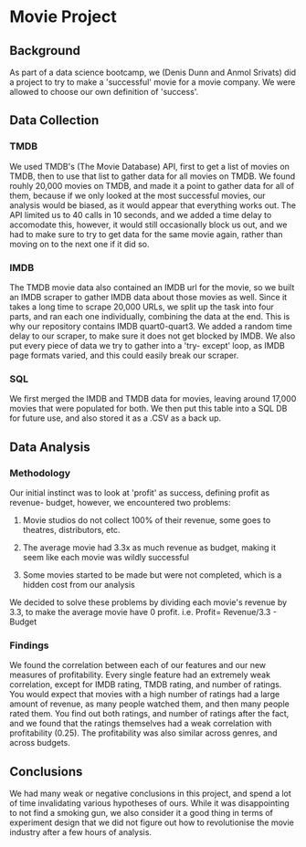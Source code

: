 # Movie Project

## Background

As part of a data science bootcamp, we (Denis Dunn and Anmol Srivats) did a project to try to make a 'successful' movie for a movie company. We were allowed to choose our own definition of 'success'. 

## Data Collection

### TMDB

We used TMDB's (The Movie Database) API, first to get a list of movies on TMDB, then to use that list to gather data for all movies on TMDB.  We found rouhly 20,000 movies on TMDB, and made it a point to gather data for all of them, because if we only looked at the most successful movies, our analysis would be biased, as it would appear that everything works out. The API limited us to 40 calls in 10 seconds, and we added a time delay to accomodate this, however, it would still occasionally block us out, and we had to make sure to try to get data for the same movie again, rather than moving on to the next one if it did so. 

### IMDB
The TMDB movie data also contained an IMDB url for the movie, so we built an IMDB scraper to gather IMDB data about those movies as well. Since it takes a long time to scrape 20,000 URLs, we split up the task into four parts, and ran each one individually, combining the data at the end. This is why our repository contains IMDB quart0-quart3. We added a random time delay to our scraper, to make sure it does not get blocked by IMDB. We also put every piece of data we try to gather into a 'try- except' loop, as IMDB page formats varied, and this could easily break our scraper. 

### SQL

We first merged the IMDB and TMDB data for movies, leaving around 17,000 movies that were populated for both. We then put this table into a SQL DB for future use, and also stored it as a .CSV as a back up. 

## Data Analysis

### Methodology
Our initial instinct was to look at 'profit' as success, defining profit as revenue- budget, however, we encountered two problems: 

1) Movie studios do not collect 100% of their revenue, some goes to theatres, distributors, etc. 

2) The average movie had 3.3x as much revenue as budget, making it seem like each movie was wildly successful

3) Some movies started to be made but were not completed, which is a hidden cost from our analysis

We decided to solve these problems by dividing each movie's revenue by 3.3, to make the average movie have 0 profit. i.e. Profit= Revenue/3.3 - Budget

### Findings

We found the correlation between each of our features and our new measures of profitability. Every single feature had an extremely weak correlation, except for IMDB rating, TMDB rating, and number of ratings. You would expect that movies with a high number of ratings had a large amount of revenue, as many people watched them, and then many people rated them. You find out both ratings, and number of ratings after the fact, and we found that the ratings themselves had a weak correlation with profitability (0.25). The profitability was also similar across genres, and across budgets.  

## Conclusions

We had many weak or negative conclusions in this project, and spend a lot of time invalidating various hypotheses of ours. While it was disappointing to not find a smoking gun, we also consider it a good thing in terms of experiment design that we did not figure out how to revolutionise the movie industry after a few hours of analysis. 




